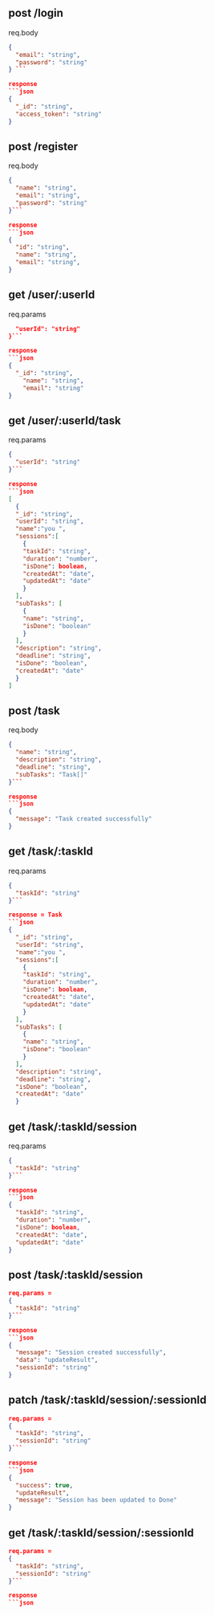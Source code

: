 ## post /login 

req.body
```json
{
  "email": "string",
  "password": "string"
} ```

response
```json
{
  "_id": "string",
  "access_token": "string"
}
```

## post /register 

req.body
```json 
{ 
  "name": "string", 
  "email": "string", 
  "password": "string" 
}```

response
```json
{
  "id": "string",
  "name": "string",
  "email": "string",
}
```

## get /user/:userId 
req.params
```json
  "userId": "string"
}```

response
```json
{
  "_id": "string",
	"name": "string",
	"email": "string"
}
```

## get /user/:userId/task 
req.params
```json
{
  "userId": "string"
}```

response
```json
[
  {
  "_id": "string",
  "userId": "string",
  "name":"you ",
  "sessions":[
    {
    "taskId": "string",
    "duration": "number",
    "isDone": boolean,
    "createdAt": "date",
    "updatedAt": "date"
    }
  ],
  "subTasks": [
    {
    "name": "string",
    "isDone": "boolean"
    }
  ],
  "description": "string",
  "deadline": "string",
  "isDone": "boolean",
  "createdAt": "date"
  }
]
```

## post /task 
req.body
```json
{ 
  "name": "string", 
  "description": "string", 
  "deadline": "string", 
  "subTasks": "Task[]" 
}```

response
```json
{
  "message": "Task created successfully"
}
```

## get /task/:taskId 
req.params
```json
{
  "taskId": "string"
}```

response = Task
```json
{
  "_id": "string",
  "userId": "string",
  "name":"you ",
  "sessions":[
    {
    "taskId": "string",
    "duration": "number",
    "isDone": boolean,
    "createdAt": "date",
    "updatedAt": "date"
    }
  ],
  "subTasks": [
    {
    "name": "string",
    "isDone": "boolean"
    }
  ],
  "description": "string",
  "deadline": "string",
  "isDone": "boolean",
  "createdAt": "date"
  }
```

## get /task/:taskId/session 
req.params
```json
{
  "taskId": "string"
}```

response
```json
{
  "taskId": "string",
  "duration": "number",
  "isDone": boolean,
  "createdAt": "date",
  "updatedAt": "date"
}
```

## post /task/:taskId/session 
```json
req.params =
{
  "taskId": "string"
}```

response
```json
{
  "message": "Session created successfully",
  "data": "updateResult",
  "sessionId": "string"
}
```

## patch /task/:taskId/session/:sessionId 
```json
req.params =
{
  "taskId": "string",
  "sessionId": "string"
}```

response
```json
{
  "success": true,
  "updateResult",
  "message": "Session has been updated to Done"
}
```

## get /task/:taskId/session/:sessionId 
```json
req.params =
{
  "taskId": "string",
  "sessionId": "string"
}```

response
```json

```
